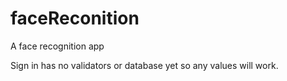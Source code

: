 # faceReconition
A face recognition app



Sign in has no validators or database yet so any values will work.
